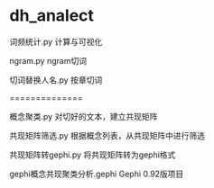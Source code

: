 ﻿# dh_analect

词频统计.py	计算与可视化

ngram.py	ngram切词

切词替换人名.py	按章切词

==============

概念聚类.py  对切好的文本，建立共现矩阵

共现矩阵筛选.py  根据概念列表，从共现矩阵中进行筛选

共现矩阵转gephi.py  将共现矩阵转为gephi格式

gephi概念共现聚类分析.gephi  Gephi 0.92版项目

